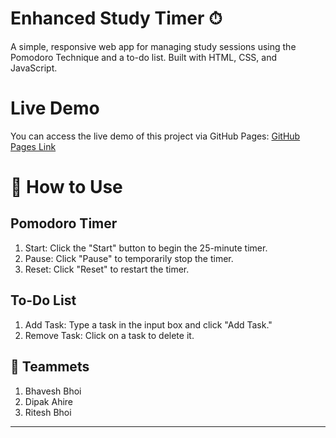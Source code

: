 # Enhanced Study Timer ⏱  

A simple, responsive web app for managing study sessions using the Pomodoro Technique and a to-do list. Built with HTML, CSS, and JavaScript.

# Live Demo

You can access the live demo of this project via GitHub Pages:
[GitHub Pages Link](https://bhaveshbhoi256.github.io/Enhanced-study-timer-web-app/)
# 🚀 How to Use  
## Pomodoro Timer

1. Start: Click the "Start" button to begin the 25-minute timer.
2. Pause: Click "Pause" to temporarily stop the timer.
3. Reset: Click "Reset" to restart the timer.

## To-Do List

1. Add Task: Type a task in the input box and click "Add Task."
2. Remove Task: Click on a task to delete it.

## 🤝 Teammets
1. Bhavesh Bhoi
2. Dipak Ahire
3. Ritesh Bhoi
---

